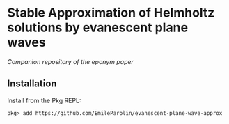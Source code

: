# Stable Approximation of Helmholtz solutions by evanescent plane waves

*Companion repository of the eponym paper*

## Installation
Install from the Pkg REPL:
```
pkg> add https://github.com/EmileParolin/evanescent-plane-wave-approx
```

